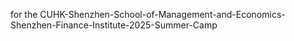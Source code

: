 for the CUHK-Shenzhen-School-of-Management-and-Economics-Shenzhen-Finance-Institute-2025-Summer-Camp 
